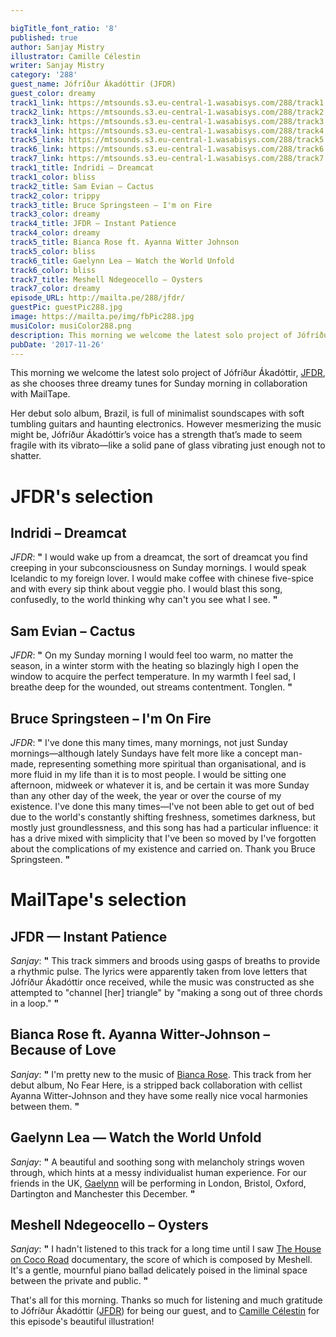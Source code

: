 ```yaml
---

bigTitle_font_ratio: '8'
published: true
author: Sanjay Mistry
illustrator: Camille Célestin
writer: Sanjay Mistry
category: '288'
guest_name: Jófríður Ákadóttir (JFDR)
guest_color: dreamy
track1_link: https://mtsounds.s3.eu-central-1.wasabisys.com/288/track1.mp3
track2_link: https://mtsounds.s3.eu-central-1.wasabisys.com/288/track2.mp3
track3_link: https://mtsounds.s3.eu-central-1.wasabisys.com/288/track3.mp3
track4_link: https://mtsounds.s3.eu-central-1.wasabisys.com/288/track4.mp3
track5_link: https://mtsounds.s3.eu-central-1.wasabisys.com/288/track5.mp3
track6_link: https://mtsounds.s3.eu-central-1.wasabisys.com/288/track6.mp3
track7_link: https://mtsounds.s3.eu-central-1.wasabisys.com/288/track7.mp3
track1_title: Indridi – Dreamcat
track1_color: bliss
track2_title: Sam Evian – Cactus
track2_color: trippy
track3_title: Bruce Springsteen – I'm on Fire
track3_color: dreamy
track4_title: JFDR – Instant Patience
track4_color: dreamy
track5_title: Bianca Rose ft. Ayanna Witter Johnson
track5_color: bliss
track6_title: Gaelynn Lea – Watch the World Unfold
track6_color: bliss
track7_title: Meshell Ndegeocello – Oysters
track7_color: dreamy
episode_URL: http://mailta.pe/288/jfdr/
guestPic: guestPic288.jpg
image: https://mailta.pe/img/fbPic288.jpg
musiColor: musiColor288.png
description: This morning we welcome the latest solo project of Jófríður Ákadóttir, JFDR, as she chooses three dreamy tunes for Sunday morning in collaboration with MailTape.
pubDate: '2017-11-26'
---
```

This morning we welcome the latest solo project of Jófríður Ákadóttir, [JFDR](http://jfdrcurrent.com/), as she chooses three dreamy tunes for Sunday morning in collaboration with MailTape.
<p>Her debut solo album, Brazil, is full of minimalist soundscapes with soft tumbling guitars and haunting electronics. However mesmerizing the music might be, Jófríður Ákadóttir’s voice has a strength that’s made to seem fragile with its vibrato—like a solid pane of glass vibrating just enough not to shatter.


# JFDR's selection



## Indridi – Dreamcat
_JFDR_: **"** I would wake up from a dreamcat, the sort of dreamcat you find creeping in your subconsciousness on Sunday mornings. I would speak Icelandic to my foreign lover. I would make coffee with chinese five-spice and with every sip think about veggie pho. I would blast this song, confusedly, to the world thinking why can't you see what I see. **"** 

## Sam Evian – Cactus
_JFDR_: **"** On my Sunday morning I would feel too warm, no matter the season, in a winter storm with the heating so blazingly high I open the window to acquire the perfect temperature. In my warmth I feel sad, I breathe deep for the wounded, out streams contentment. Tonglen. **"** 

## Bruce Springsteen – I'm On Fire
_JFDR_: **"** I've done this many times, many mornings, not just Sunday mornings—although lately Sundays have felt more like a concept man-made, representing something more spiritual than organisational, and is more fluid in my life than it is to most people. I would be sitting one afternoon, midweek or whatever it is, and be certain it was more Sunday than any other day of the week, the year or over the course of my existence. I've done this many times—I've not been able to get out of bed due to the world's constantly shifting freshness, sometimes darkness, but mostly just groundlessness, and this song has had a particular influence: it has a drive mixed with simplicity that I've been so moved by I've forgotten about the complications of my existence and carried on. Thank you Bruce Springsteen. **"** 


# MailTape's selection

## JFDR — Instant Patience
_Sanjay_: **"** This track simmers and broods using gasps of breaths to provide a rhythmic pulse. The lyrics were apparently taken from love letters that Jófríður Ákadóttir once received, while the music was constructed as she attempted to "channel [her] triangle" by "making a song out of three chords in a loop." **"** 

## Bianca Rose ft. Ayanna Witter-Johnson – Because of Love
_Sanjay_: **"** I'm pretty new to the music of [Bianca Rose](http://biancarose.co.uk/). This track from her debut album, No Fear Here, is a stripped back collaboration with cellist Ayanna Witter-Johnson and they have some really nice vocal harmonies between them. **"** 

## Gaelynn Lea — Watch the World Unfold
_Sanjay_: **"** A beautiful and soothing song with melancholy strings woven through, which hints at a messy individualist human experience. For our friends in the UK, [Gaelynn](https://violinscratches.com/) will be performing in London, Bristol, Oxford, Dartington and Manchester this December. **"** 

## Meshell Ndegeocello – Oysters
_Sanjay_: **"** I hadn't listened to this track for a long time until I saw [The House on Coco Road](http://www.thehouseoncocoroad.com/) documentary, the score of which is composed by Meshell. It's a gentle, mournful piano ballad delicately poised in the liminal space between the private and public. **"** 

That's all for this morning. Thanks so much for listening and much gratitude to Jófríður Ákadóttir ([JFDR](http://jfdrcurrent.com/)) for being our guest, and to [Camille Célestin](http://bravocamo.studio/) for this episode's beautiful illustration!
